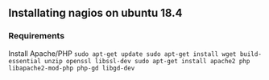 ##  Installating nagios on ubuntu 18.4

### Requirements
Install Apache/PHP
`sudo apt-get update
 sudo apt-get install wget build-essential unzip openssl libssl-dev
 sudo apt-get install apache2 php libapache2-mod-php php-gd libgd-dev
 `